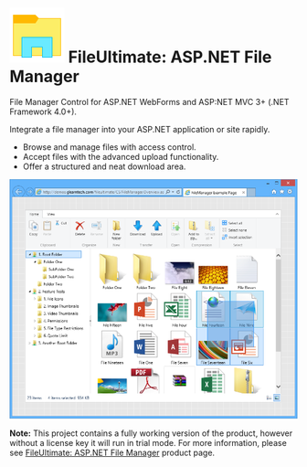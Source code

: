 # ![FileUltimate Logo](fileultimate-logo.png) FileUltimate: ASP.NET File Manager
File Manager Control for ASP.NET WebForms and ASP:NET MVC 3+ (.NET Framework 4.0+).

Integrate a file manager into your ASP.NET application or site rapidly. 

- Browse and manage files with access control. 
- Accept files with the advanced upload functionality.
- Offer a structured and neat download area.

![ASP.NET File Manager](fileultimate.png)

**Note:** This project contains a fully working version of the product, however without a license key it will run in trial mode. For more information, please see [FileUltimate: ASP.NET File Manager](http://www.gleamtech.com/fileultimate) product page.
